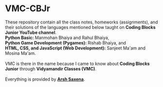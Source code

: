 # VMC-CBJr
These repository contain all the class notes, homeworks (assignments), and their solutions of the languages mentioned below taught on <b>Coding Blocks Junior YouTube channel</b>.<br>
<b>Python Basic:</b> Manmohan Bhaiya and Rahul Bhaiya, <br>
<b>Python Game Development (Pygames):</b> Rishab Bhaiya, and <br>
<b>HTML, CSS, and JavaScript (Web Development):</b> Sanjeet Ma'am and Mosina Ma'am.
<br><br>
VMC is there in the name because I came to know about <b>Coding Blocks Junior</b> through <b>Vidyamandir Classes (VMC)</b>. <br><br>
Everything is provided by <b><a href=https://www.instagram.com/arsh.saxena02>Arsh Saxena</a></b>.


